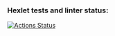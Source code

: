 ### Hexlet tests and linter status:
[![Actions Status](https://github.com/vasilyorlenko/backend-project-lvl3/workflows/hexlet-check/badge.svg)](https://github.com/vasilyorlenko/backend-project-lvl3/actions)